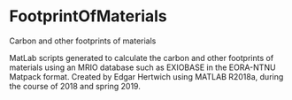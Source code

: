 # FootprintOfMaterials
Carbon and other footprints of materials

MatLab scripts generated to calculate the carbon and other footprints of materials using an MRIO database such as EXIOBASE in the EORA-NTNU Matpack format.
Created by Edgar Hertwich using MATLAB R2018a, during the course of 2018 and spring 2019.
